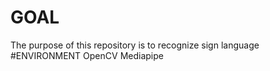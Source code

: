 # GOAL
The purpose of this repository is to recognize sign language
#ENVIRONMENT
OpenCV
Mediapipe
 
